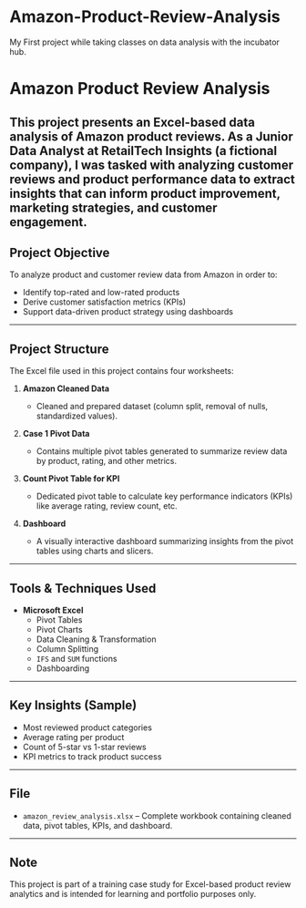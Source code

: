 # Amazon-Product-Review-Analysis
My First project while taking classes on data analysis with the incubator hub.
# Amazon Product Review Analysis

This project presents an Excel-based data analysis of Amazon product reviews. As a Junior Data Analyst at RetailTech Insights (a fictional company), I was tasked with analyzing customer reviews and product performance data to extract insights that can inform product improvement, marketing strategies, and customer engagement.
---

## Project Objective

To analyze product and customer review data from Amazon in order to:

- Identify top-rated and low-rated products
- Derive customer satisfaction metrics (KPIs)
- Support data-driven product strategy using dashboards

---

## Project Structure

The Excel file used in this project contains four worksheets:

1. **Amazon Cleaned Data**  
   - Cleaned and prepared dataset (column split, removal of nulls, standardized values).
   
2. **Case 1 Pivot Data**  
   - Contains multiple pivot tables generated to summarize review data by product, rating, and other metrics.
   
3. **Count Pivot Table for KPI**  
   - Dedicated pivot table to calculate key performance indicators (KPIs) like average rating, review count, etc.
   
4. **Dashboard**  
   - A visually interactive dashboard summarizing insights from the pivot tables using charts and slicers.

---

## Tools & Techniques Used

- **Microsoft Excel**
  - Pivot Tables
  - Pivot Charts
  - Data Cleaning & Transformation
  - Column Splitting
  - `IFS` and `SUM` functions
  - Dashboarding

---

## Key Insights (Sample)

- Most reviewed product categories
- Average rating per product
- Count of 5-star vs 1-star reviews
- KPI metrics to track product success

---

## File

- `amazon_review_analysis.xlsx` – Complete workbook containing cleaned data, pivot tables, KPIs, and dashboard.

---

## Note

This project is part of a training case study for Excel-based product review analytics and is intended for learning and portfolio purposes only.
